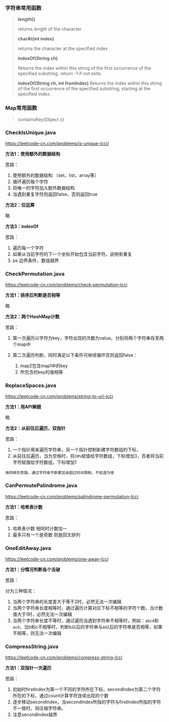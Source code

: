 ### 字符串常用函数

> **length()**
>
> returns length of the character
>
> **charAt(int index)**
>
> returns the character at the specified index
>
> **indexOf(String ch)**
>
> Returns the index within this string of the first occurrence of the specified substring. return -1 if not exits.
>
> **indexOf(String ch, int fromIndex)**
> Returns the index within this string of the first occurrence of the specified substring, starting at the specified index.

### Map常用函数

> containsKey(Object o)

### CheckIsUnique.java

https://leetcode-cn.com/problems/is-unique-lcci/

**方法1：使用额外的数据结构**

思路：

1. 使用额外的数据结构 （set，list，array等）
2. 循环遍历每个字符
3. 将唯一的字符加入额外数据结构 
4. 当遇到重复字符则返回false，否则返回true

**方法2：位运算**

略

**方法3：indexOf**

思路：

1. 遍历每一个字符
2. 如果从当前字符的下一个坐标开始包含当前字符，说明有重复
3. ps 边界条件，数组越界

### CheckPermutation.java

https://leetcode-cn.com/problems/check-permutation-lcci

**方法1：排序后判断是否相等**

略

**方法2：两个HashMap计数** 

思路：

1. 第一次遍历以字符为key，字符出现的次数为value。分别将两个字符串存至两个map中

2. 第二次遍历判断，同时满足以下条件可继续循环否则返回false：

   1. map2包含map1中的key
   2. 所包含的key的值相等

### ReplaceSpaces.java

 https://leetcode-cn.com/problems/string-to-url-lcci

**方法1：用API解题**

略

**方法2：从前往后遍历，双指针**

思路：

1. 一个指针用来遍历字符串，另一个指针控制新建字符数组的下标，
2. 从前往后遍历，当为空格时，将`20%`赋值给字符数组，下标增加3，否者将当前字符赋值给字符数组，下标增加1

`用同样的思路，通过字符串不断累加会超过时间限制，不知道为啥`

### CanPermutePalindrome.java

https://leetcode-cn.com/problems/palindrome-permutation-lcci

**方法1：哈希表计数**

思路：

1. 哈希表计数 相同时计数加一
2. 最多只有一个是奇数 则是回文排列

### OneEditAway.java

https://leetcode-cn.com/problems/one-away-lcci

**方法1：分情况判断各个击破**

思路：

分为三种情况：

1. 当两个字符串的长度差大于等于2时，必然无法一次编辑
2. 当两个字符串长度相等时，通过遍历计算对应下标不相等的字符个数，当计数值大于1时，必然无法一次编辑
3. 当两个字符串长度不等时，通过遍历当遇到字符串不相等时，例如：`abcd`和`acd`，当b和c不相等时，判断b以后的字符串与a以后的字符串是否相等，如果不相等，则无法一次编辑

### CompressString.java

https://leetcode-cn.com/problems/compress-string-lcci

**方法1：双指针一次遍历**

思路：

1. 初始时firstIndex为第一个不同的字符所在下标，secondIndex为第二个字符所在的下标，通过count计算字符连续出现的个数
2. 逐步移动secondIndex，当secondIndex所指的字符与firstIndex所指的字符不一致时，将压缩字符串。
3. 注意secondIndex越界